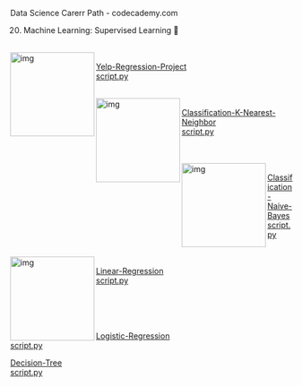Data Science Carerr Path - codecademy.com

20. Machine Learning: Supervised Learning 🤖 </br></br>


<img src="Yelp-Regression-Project" alt="img" width="150" align="left"></br>
[Yelp-Regression-Project](Yelp-Regression-Project)</br>
[script.py](https://github.com/stefanm-git/Data-Science/blob/master/20-Machine-Learning-Supervised-Learning/Yelp-Regression-Project/yelp_regression_project.ipynb)</br></br>


<img src="Classification-K-Nearest-Neighbor" alt="img" width="150" align="left"></br>
[Classification-K-Nearest-Neighbor](Classification-K-Nearest-Neighbor)</br>
[script.py](https://github.com/stefanm-git/Data-Science/blob/master/20-Machine-Learning-Supervised-Learning/Classification-K-Nearest-Neighbor/classification_project.py)</br></br></br>


<img src="Classification-Naive-Bayes" alt="img" width="150" align="left"></br>
[Classification-Naive-Bayes](Classification-Naive-Bayes)</br>
[script.py](https://github.com/stefanm-git/Data-Science/blob/master/20-Machine-Learning-Supervised-Learning/Classification-Naive-Bayes/naive_bayes_project.py)</br></br>


<img src="Linear-Regression" alt="img" width="150" align="left"></br>
[Linear-Regression](Linear-Regression)</br>
[script.py](https://github.com/stefanm-git/Data-Science/blob/master/20-Machine-Learning-Supervised-Learning/Linear-Regression/honey_production.py)</br></br></br></br></br>


[Logistic-Regression](Logistic-Regression)</br>
[script.py](https://github.com/stefanm-git/Data-Science/blob/master/20-Machine-Learning-Supervised-Learning/Logistic-Regression/logistic_regression_project.py)</br>



[Decision-Tree](Decision-Tree)</br>
[script.py](https://github.com/stefanm-git/Data-Science/blob/master/20-Machine-Learning-Supervised-Learning/Decision-Tree/decision_tree_project.py)</br></br></br></br>








